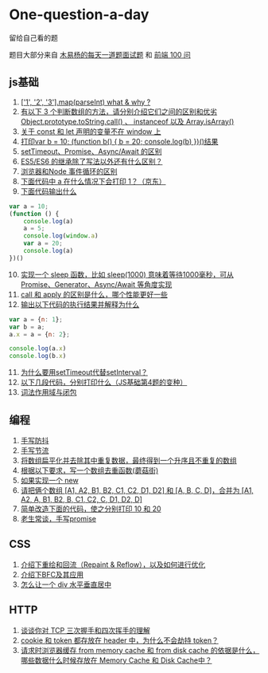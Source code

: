 # One-question-a-day
留给自己看的题

题目大部分来自 [木易杨的每天一道题面试题](https://github.com/Advanced-Frontend/Daily-Interview-Question) 和
[前端 100 问](https://github.com/yygmind/blog/issues/43)

## js基础
1. [['1', '2', '3'].map(parseInt) what & why ?](https://github.com/lovelmh13/One-question-a-day/issues/3)
2. [有以下 3 个判断数组的方法，请分别介绍它们之间的区别和优劣Object.prototype.toString.call() 、 instanceof 以及 Array.isArray()](https://github.com/lovelmh13/One-question-a-day/issues/4)
3. [关于 const 和 let 声明的变量不在 window 上](https://github.com/lovelmh13/One-question-a-day/issues/5)
4. [打印var b = 10; (function b() { b = 20; console.log(b) })()结果](https://github.com/lovelmh13/One-question-a-day/issues/6)
5. [setTimeout、Promise、Async/Await 的区别](https://github.com/lovelmh13/One-question-a-day/issues/12)
6. [ES5/ES6 的继承除了写法以外还有什么区别？](https://github.com/lovelmh13/One-question-a-day/issues/13)
7. [浏览器和Node 事件循环的区别](https://github.com/lovelmh13/One-question-a-day/issues/16)
8. [下面代码中 a 在什么情况下会打印 1？（京东）](https://github.com/lovelmh13/One-question-a-day/issues/18)
9. [下面代码输出什么](https://github.com/lovelmh13/One-question-a-day/issues/20)
```js
var a = 10;
(function () {
	console.log(a)
	a = 5;
	console.log(window.a)
	var a = 20;
	console.log(a)
})()
```
10. [实现一个 sleep 函数，比如 sleep(1000) 意味着等待1000毫秒，可从 Promise、Generator、Async/Await 等角度实现](https://github.com/lovelmh13/One-question-a-day/issues/21)
11. [call 和 apply 的区别是什么，哪个性能更好一些](https://github.com/lovelmh13/One-question-a-day/issues/23)
12. [输出以下代码的执行结果并解释为什么](https://github.com/lovelmh13/One-question-a-day/issues/24)
```js
var a = {n: 1};
var b = a;
a.x = a = {n: 2};

console.log(a.x) 	
console.log(b.x)
```
11. [为什么要用setTimeout代替setInterval？](https://github.com/lovelmh13/One-question-a-day/issues/26)
12. [以下几段代码，分别打印什么（JS基础第4题的变种）](https://github.com/lovelmh13/One-question-a-day/issues/27)
13. [词法作用域与闭包](https://github.com/lovelmh13/One-question-a-day/issues/29)

## 编程
1. [手写防抖](https://github.com/lovelmh13/One-question-a-day/issues/1)
2. [手写节流](https://github.com/lovelmh13/One-question-a-day/issues/2)
3. [将数组扁平化并去除其中重复数据，最终得到一个升序且不重复的数组](https://github.com/lovelmh13/One-question-a-day/issues/7)
4. [根据以下要求，写一个数组去重函数(蘑菇街) ](https://github.com/lovelmh13/One-question-a-day/issues/8)
5. [如果实现一个 new](https://github.com/lovelmh13/One-question-a-day/issues/9)
6. [请把俩个数组 [A1, A2, B1, B2, C1, C2, D1, D2] 和 [A, B, C, D]，合并为 [A1, A2, A, B1, B2, B, C1, C2, C, D1, D2, D]](https://github.com/lovelmh13/One-question-a-day/issues/10)
7. [简单改造下面的代码，使之分别打印 10 和 20](https://github.com/lovelmh13/One-question-a-day/issues/11)
8. [老生常谈，手写promise](https://github.com/lovelmh13/One-question-a-day/issues/28)

## CSS
1. [介绍下重绘和回流（Repaint & Reflow），以及如何进行优化](https://github.com/lovelmh13/One-question-a-day/issues/15)
2. [介绍下BFC及其应用](https://github.com/lovelmh13/One-question-a-day/issues/19)
3. [怎么让一个 div 水平垂直居中](https://github.com/lovelmh13/One-question-a-day/issues/25)

## HTTP
1. [谈谈你对 TCP 三次握手和四次挥手的理解](https://github.com/lovelmh13/One-question-a-day/issues/14)
2. [cookie 和 token 都存放在 header 中，为什么不会劫持 token？](https://github.com/lovelmh13/One-question-a-day/issues/17)
3. [请求时浏览器缓存 from memory cache 和 from disk cache 的依据是什么，哪些数据什么时候存放在 Memory Cache 和 Disk Cache中？](https://github.com/lovelmh13/One-question-a-day/issues/22)
